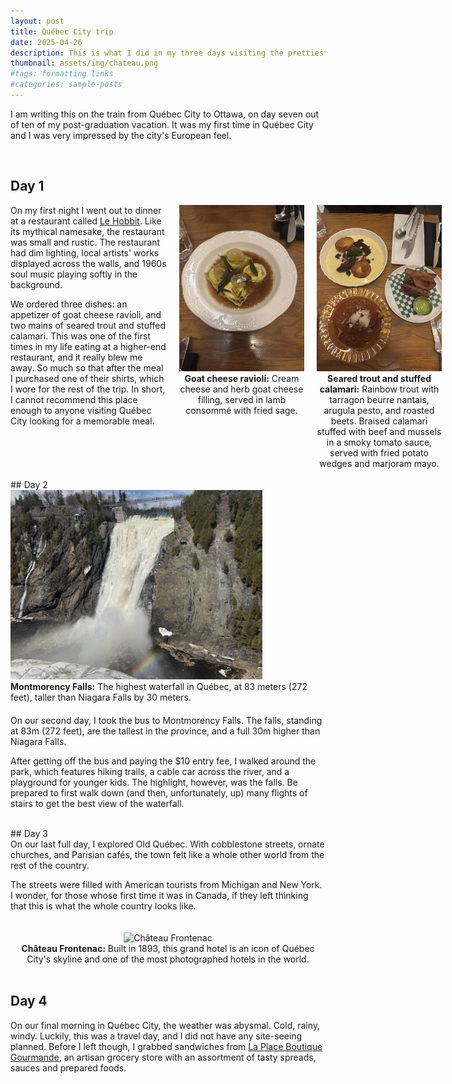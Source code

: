 ```yaml
---
layout: post
title: Québec City trip
date: 2025-04-26
description: This is what I did in my three days visiting the prettiest city in Canada.
thumbnail: assets/img/chateau.png
#tags: formatting links
#categories: sample-posts
---
```


I am writing this on the train from Québec City to Ottawa, on day seven out of ten of my post-graduation vacation. It was my first time in Québec City and I was very impressed by the city's European feel.

<br>

## Day 1

<div style="display: flex; flex-wrap: nowrap; gap: 20px; align-items: flex-start;">

<div style="flex: 1; min-width: 250px;">
On my first night I went out to dinner at a restaurant called <a href="https://lehobbit.com/en/">Le Hobbit</a>. Like its mythical namesake, the restaurant was small and rustic. The restaurant had dim lighting, local artists' works displayed across the walls, and 1960s soul music playing softly in the background.

We ordered three dishes: an appetizer of goat cheese ravioli, and two mains of seared trout and stuffed calamari. This was one of the first times in my life eating at a higher-end restaurant, and it really blew me away. So much so that after the meal I purchased one of their shirts, which I wore for the rest of the trip. In short, I cannot recommend this place enough to anyone visiting Québec City looking for a memorable meal.
</div>

<div style="flex: 1; min-width: 200px; text-align: center;">
<img src="/assets/img/ravioli_hobbit.png" alt="Goat Cheese Ravioli" style="width: 100%; height: auto;">
<figcaption><b>Goat cheese ravioli:</b> Cream cheese and herb goat cheese filling, served in lamb consommé with fried sage.</figcaption>
</div>

<div style="flex: 1; min-width: 200px; text-align: center;">
<img src="/assets/img/mains_hobbit.png" alt="Seared Trout and Stuffed Calamari" style="width: 100%; height: auto;">
<figcaption><b>Seared trout and stuffed calamari:</b> Rainbow trout with tarragon beurre nantais, arugula pesto, and roasted beets.  
Braised calamari stuffed with beef and mussels in a smoky tomato sauce, served with fried potato wedges and marjoram mayo.</figcaption>
</div>

</div>

<br>
## Day 2

<div style="display: flex; flex-wrap: wrap; gap: 20px; align-items: center;">


<div style="flex: 1; min-width: 250px;">
<img src="/assets/img/montmorency_wide.png" alt="Montmorency Falls" style="width: 80%; height: auto;">
<figcaption><b>Montmorency Falls:</b> The highest waterfall in Québec, at 83 meters (272 feet), taller than Niagara Falls by 30 meters.</figcaption>
</div>

<div style="flex: 1; min-width: 250px;">
On our second day, I took the bus to Montmorency Falls. The falls, standing at 83m (272 feet), are the tallest in the province, and a full 30m higher than Niagara Falls.

After getting off the bus and paying the $10 entry fee, I walked around the park, which features hiking trails, a cable car across the river, and a playground for younger kids. The highlight, however, was the falls. Be prepared to first walk down (and then, unfortunately, up) many flights of stairs to get the best view of the waterfall.
</div>

</div>

<br>
## Day 3

<div style="display: flex; flex-wrap: wrap; gap: 20px; align-items: center;">

<div style="flex: 1; min-width: 250px;">
On our last full day, I explored Old Québec. With cobblestone streets, ornate churches, and Parisian cafés, the town felt like a whole other world from the rest of the country.

The streets were filled with American tourists from Michigan and New York. I wonder, for those whose first time it was in Canada, if they left thinking that this is what the whole country looks like.
</div>

<div style="flex: 1; min-width: 250px; text-align: center;">
<img src="/assets/img/chateau.png" alt="Château Frontenac" style="width: 80%; height: auto;">
<figcaption><b>Château Frontenac:</b> Built in 1893, this grand hotel is an icon of Québec City's skyline and one of the most photographed hotels in the world.</figcaption>
</div>

</div>
<br>

## Day 4

On our final morning in Québec City, the weather was abysmal. Cold, rainy, windy. Luckily, this was a travel day, and I did not have any site-seeing planned. Before I left though, I grabbed sandwiches from <a href = "https://laplaceboutiquegourmande.com/">La Place Boutique Gourmande</a>, an artisan grocery store with an assortment of tasty spreads, sauces and prepared foods.